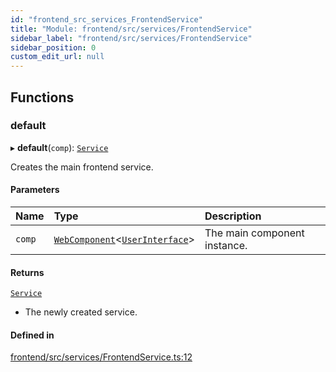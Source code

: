```yaml
---
id: "frontend_src_services_FrontendService"
title: "Module: frontend/src/services/FrontendService"
sidebar_label: "frontend/src/services/FrontendService"
sidebar_position: 0
custom_edit_url: null
---
```


## Functions

### default

▸ **default**(`comp`): [`Service`](../classes/common_web_services_Service.Service.md)

Creates the main frontend service.

#### Parameters

| Name | Type | Description |
| :------ | :------ | :------ |
| `comp` | [`WebComponent`](../classes/common_web_component_WebComponent.WebComponent.md)<[`UserInterface`](../classes/common_web_ui_UserInterface.UserInterface.md)\> | The main component instance. |

#### Returns

[`Service`](../classes/common_web_services_Service.Service.md)

- The newly created service.

#### Defined in

[frontend/src/services/FrontendService.ts:12](https://github.com/Soroush9978/rds-ng/blob/5673246/src/frontend/src/services/FrontendService.ts#L12)
